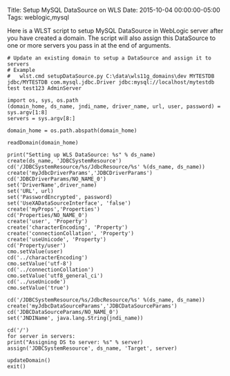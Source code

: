 Title: Setup MySQL DataSource on WLS
Date: 2015-10-04 00:00:00-05:00
Tags: weblogic,mysql


Here is a WLST script to setup MySQL DataSource in WebLogic server after you have created a domain. The script will also assign this DataSource to one or more servers you pass in at the end of arguments.

```
# Update an existing domain to setup a DataSource and assign it to servers
# Example
#   wlst.cmd setupDataSource.py C:\data\wls11g_domains\dev MYTESTDB jdbc/MYTESTDB com.mysql.jdbc.Driver jdbc:mysql://localhost/mytestdb test test123 AdminServer

import os, sys, os.path
(domain_home, ds_name, jndi_name, driver_name, url, user, password) = sys.argv[1:8]
servers = sys.argv[8:]

domain_home = os.path.abspath(domain_home)

readDomain(domain_home)

print("Setting up WLS DataSource: %s" % ds_name)
create(ds_name, 'JDBCSystemResource')
cd('/JDBCSystemResource/%s/JdbcResource/%s' %(ds_name, ds_name))
create('myJdbcDriverParams','JDBCDriverParams')
cd('JDBCDriverParams/NO_NAME_0')
set('DriverName',driver_name)
set('URL', url)
set('PasswordEncrypted', password)
set('UseXADataSourceInterface', 'false')
create('myProps','Properties')
cd('Properties/NO_NAME_0')
create('user', 'Property')
create('characterEncoding', 'Property')
create('connectionCollation', 'Property')
create('useUnicode', 'Property')
cd('Property/user')
cmo.setValue(user)
cd('../characterEncoding')
cmo.setValue('utf-8')
cd('../connectionCollation')
cmo.setValue('utf8_general_ci')
cd('../useUnicode')
cmo.setValue('true')

cd('/JDBCSystemResource/%s/JdbcResource/%s' %(ds_name, ds_name))
create('myJdbcDataSourceParams','JDBCDataSourceParams')
cd('JDBCDataSourceParams/NO_NAME_0')
set('JNDIName', java.lang.String(jndi_name))

cd('/')
for server in servers:
print("Assigning DS to server: %s" % server)
assign('JDBCSystemResource', ds_name, 'Target', server)

updateDomain()
exit()
```

